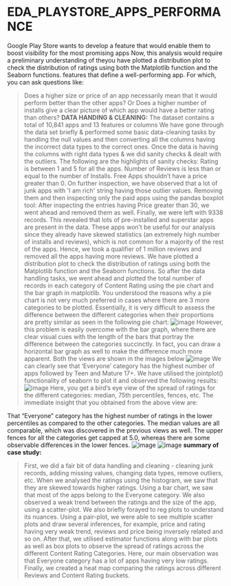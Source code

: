 # EDA_PLAYSTORE_APPS_PERFORMANCE
Google Play Store wants to develop a feature that would enable them to boost visibility for the most promising apps
Now, this analysis would require a preliminary understanding of theyou have plotted a distribution plot to check the distribution of ratings using both the Matplotlib function and the Seaborn functions. features that define a well-performing app. For which, you can ask questions like:

>Does a higher size or price of an app necessarily mean that it would perform better than the other apps? 
Or
>Does a higher number of installs give a clear picture of which app would have a better rating than others?
**DATA HANDING & CLEANING:**
>The dataset contains a total of 10,841 apps and 13 features or columns
>We have gone through the data set briefly & performed some basic data-cleaning tasks by handling the null values and then converting all the columns having the incorrect data types to the correct ones.
>Once the data is having the columns with right data types & we did sanity checks & dealt with the outliers.
The following are the highlights of sanity checks:
>Rating is between 1 and 5 for all the apps.
>Number of Reviews is less than or equal to the number of Installs.
>Free Apps shouldn’t have a price greater than 0.
On further inspection, we have observed that a lot of junk apps with 'I am rich' string having those outlier values. Removing them and then inspecting only the paid apps using the pandas boxplot tool:
>After inspecting the entries having Price greater than 30, we went ahead and removed them as well. Finally, we were left with 9338 records.
>This revealed that lots of pre-installed and superstar apps are present in the data. These apps won’t be useful for our analysis since they already have skewed statistics (an extremely high number of installs and reviews), which is not common for a majority of the rest of the apps. Hence, we took a qualifier of 1 million reviews and removed all the apps having more reviews.
>We have plotted a distribution plot to check the distribution of ratings using both the Matplotlib function and the Seaborn functions.
>So after the data handling tasks, we went ahead and plotted the total number of records in each category of Content Rating using the pie chart and the bar graph in matplotlib.
You understood the reasons why a pie chart is not very much preferred in cases where there are 3 more categories to be plotted. Essentially, it is very difficult to assess the difference between the different categories when their proportions are pretty similar as seen in the following pie chart:
![image](https://github.com/Pavanajaykalla/EDA_PLAYSTORE_APPS_PERFORMANCE/assets/129858752/a97b9cf8-b386-40b4-8377-aeebe69fb60a)
However, this problem is easily overcome with the bar graph, where there are clear visual cues with the length of the bars that portray the difference between the categories succinctly. In fact, you can draw a horizontal bar graph as well to make the difference much more apparent. Both the views are shown in the images below
>![image](https://github.com/Pavanajaykalla/EDA_PLAYSTORE_APPS_PERFORMANCE/assets/129858752/1566f66f-f719-4cea-a70b-c2e39e22303b)
We can clearly see that ‘Everyone’ category has the highest number of apps followed by Teen and Mature 17+.
We have utilised the jointplot() functionality of seaborn to plot it and observed the following results:
 ![image](https://github.com/Pavanajaykalla/EDA_PLAYSTORE_APPS_PERFORMANCE/assets/129858752/196badf1-c16b-49b5-8f2d-8b13c5de7eb4)
Here, you get a bird’s eye view of the spread of ratings for the different categories: median, 75th percentiles, fences, etc. The immediate insight that you obtained from the above view are:

That “Everyone” category has the highest number of ratings in the lower percentiles as compared to the other categories.
The median values are all comparable, which was discovered in the previous views as well.
The upper fences for all the categories get capped at 5.0, whereas there are some observable differences in the lower fences.
![image](https://github.com/Pavanajaykalla/EDA_PLAYSTORE_APPS_PERFORMANCE/assets/129858752/aa5a8108-ef10-4388-83e3-00621cbe00e1)
![image](https://github.com/Pavanajaykalla/EDA_PLAYSTORE_APPS_PERFORMANCE/assets/129858752/b2b05f48-76fe-4eb2-a573-c0b196f7a516)
**summary of case study:**

>First, we did a fair bit of data handling and cleaning - cleaning junk records, adding missing values, changing data types, remove outliers, etc.
>When we analysed the ratings using the histogram, we saw that they are skewed towards higher ratings.
>Using a bar chart, we saw that most of the apps belong to the Everyone category.
>We also observed a weak trend between the ratings and the size of the app, using a scatter-plot. We also briefly forayed to reg plots to understand its nuances.
>Using a pair-plot, we were able to see multiple scatter plots and draw several inferences, for example, price and rating having very weak trend, reviews and price being inversely related and so on.
>After that, we utilised estimator functions along with bar plots as well as box plots to observe the spread of ratings across the different Content Rating Categories. Here, our main observation was that Everyone category has a lot of apps having very low ratings.
>Finally, we created a heat map comparing the ratings across different Reviews and Content Rating buckets.
